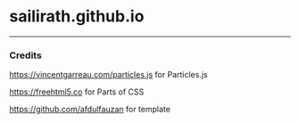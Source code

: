 # sailirath.github.io
---
### Credits
https://vincentgarreau.com/particles.js for Particles.js

https://freehtml5.co for Parts of CSS

https://github.com/afdulfauzan for template

